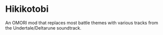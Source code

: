 # Hikikotobi
An OMORI mod that replaces most battle themes with various tracks from the Undertale/Deltarune soundtrack.

